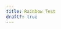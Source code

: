 ```yaml
---
title: Rainbow Test
draft?: true
---
```


<a-scene>
    <a-sky src="/assets/video/rainbow-rectangle-test.mp4" rotation="0 -130 0"></a-sky>
</a-scene>
